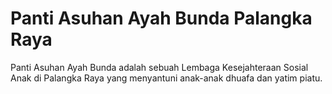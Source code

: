 # Panti Asuhan Ayah Bunda Palangka Raya

Panti Asuhan Ayah Bunda adalah sebuah Lembaga Kesejahteraan Sosial Anak di Palangka Raya yang menyantuni anak-anak dhuafa dan yatim piatu.